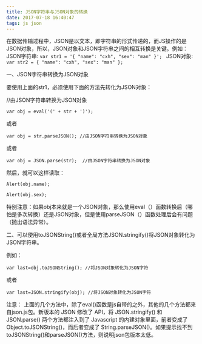 ```yaml
---
title: JSON字符串与JSON对象的转换
date: 2017-07-18 16:40:47
tags: js json
---
```


在数据传输过程中，JSON是以文本，即字符串的形式传递的，而JS操作的是JSON对象，所以，JSON对象和JSON字符串之间的相互转换是关键。例如：
JSON字符串:
`var str1 = '{ "name": "cxh", "sex": "man" }'; `
JSON对象:
`var str2 = { "name": "cxh", "sex": "man" };`

一、JSON字符串转换为JSON对象

要使用上面的str1，必须使用下面的方法先转化为JSON对象：

//由JSON字符串转换为JSON对象

`var obj = eval('(' + str + ')');`

或者

`var obj = str.parseJSON(); //由JSON字符串转换为JSON对象`

或者

`var obj = JSON.parse(str);  //由JSON字符串转换为JSON对象`

然后，就可以这样读取：

`Alert(obj.name);`

`Alert(obj.sex);`

特别注意：如果obj本来就是一个JSON对象，那么使用eval（）函数转换后（哪怕是多次转换）还是JSON对象，但是使用parseJSON（）函数处理后会有问题（抛出语法异常）。

二、可以使用toJSONString()或者全局方法JSON.stringify()将JSON对象转化为JSON字符串。

例如：

`var last=obj.toJSONString(); //将JSON对象转化为JSON字符`

或者

`var last=JSON.stringify(obj); //将JSON对象转化为JSON字符`

注意：
上面的几个方法中，除了eval()函数是js自带的之外，其他的几个方法都来自json.js包。新版本的 JSON 修改了 API，将 JSON.stringify() 和 JSON.parse() 两个方法都注入到了 Javascript 的内建对象里面，前者变成了 Object.toJSONString()，而后者变成了 String.parseJSON()。如果提示找不到toJSONString()和parseJSON()方法，则说明json包版本太低。